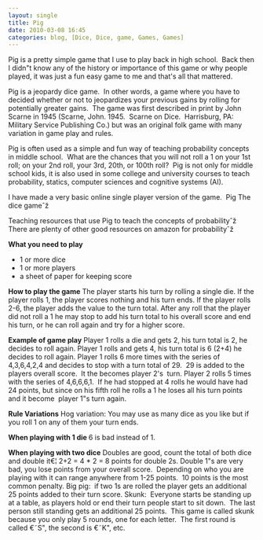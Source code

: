 ```yaml
---
layout: single
title: Pig
date: 2010-03-08 16:45
categories: blog, [Dice, Dice, game, Games, Games]
---
```

Pig is a pretty simple game that I use to play back in high school.  Back then I didn&quot;t know any of the history or importance of this game or why people played, it was just a fun easy game to me and that's all that mattered.

Pig is a jeopardy dice game.  In other words, a game where you have to decided whether or not to jeopardizes your previous gains by rolling for potentially greater gains.  The game was first described in print by John Scarne in 1945 (Scarne, John. 1945.  Scarne on Dice.  Harrisburg, PA: Military Service Publishing Co.) but was an original folk game with many variation in game play and rules.

Pig is often used as a simple and fun way of teaching probability concepts in middle school.  What are the chances that you will not roll a 1 on your 1st roll; on your 2nd roll, your 3rd, 20th, or 100th roll?  Pig is not only for middle school kids, it is also used in some college and university courses to teach probability, statics, computer sciences and cognitive systems (AI).

I have made a very basic online single player version of the game.  Pig The dice gameˆž

Teaching resources that use Pig to teach the concepts of probabilityˆž
There are plenty of other good resources on amazon for probabilityˆž

<strong>What you need to play</strong>
<ul>
	<li>1 or more dice</li>
	<li>1 or more players</li>
	<li>a sheet of paper for keeping score</li>
</ul>
<strong>How to play the game</strong>
The player starts his turn by rolling a single die.
If the player rolls 1, the player scores nothing and his turn ends.
If the player rolls 2-6, the player adds the value to the turn total.
After any roll that the player did not roll a 1 he may stop to add his turn total to his overall score and end his turn, or he can roll again and try for a higher score.

<strong>Example of game play</strong>
Player 1 rolls a die and gets 2, his turn total is 2, he decides to roll again.
Player 1 rolls and gets 4, his turn total is 6 (2+4) he decides to roll again.
Player 1 rolls 6 more times with the series of 4,3,6,4,2,4 and decides to stop with a turn total of 29.  29 is added to the players overall score.  It the becomes player 2's  turn.
Player 2 rolls 5 times with the series of 4,6,6,6,1.  If he had stopped at 4 rolls he would have had 24 points, but since on his fifth roll he rolls a 1 he loses all his turn points and it become  player 1&quot;s turn again.

<strong>Rule Variations</strong>
Hog variation: You may use as many dice as you like but if you roll 1 on any of them your turn ends.

<strong>When playing with 1 die </strong>
6 is bad instead of 1.

<strong>When playing with two dice</strong>
Doubles are good, count the total of both dice and double it€¦ 2+2 = 4 * 2 = 8 points for double 2s.
Double 1&quot;s are very bad, you lose points from your overall score.  Depending on who you are playing with it can range anywhere from 1-25 points.  10 points is the most common penalty.
Big pig:  if two 1s are rolled the player gets an additional 25 points added to their turn score.
Skunk:  Everyone starts be standing up at a table, as players hold or end their turn people start to sit down.  The last person still standing gets an additional 25 points.  This game is called skunk because you only play 5 rounds, one for each letter.  The first round is called €˜S&quot;, the second is €˜K&quot;, etc.
